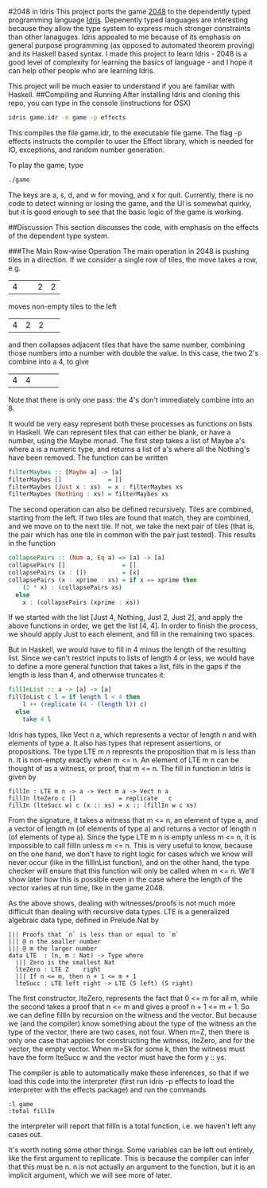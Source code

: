 #2048 in Idris
This project ports the game [2048](http://gabrielecirulli.github.io/2048/) to the dependently typed programming language [Idris](www.idris-lang.org/).  Depenently typed languages are interesting because they allow the type system to express much stronger constraints than other lanaguges.  Idris appealed to me because of its emphasis on general purpose programming (as opposed to automated theorem proving) and its Haskell based syntax.  I made this project to learn Idris - 2048 is a good level of complexity for learning the basics of language - and I hope it can help other people who are learning Idris.

This project will be much easier to understand if you are familiar with Haskell.
##Compiling and Running
After installing Idris and cloning this repo, you can type in the console (instructions for OSX)
```bash
idris game.idr -o game -p effects
```
This compiles the file game.idr, to the executable file game.  The flag -p effects instructs the compiler
to user the Effect library, which is needed for IO, exceptions, and random number generation.

To play the game, type
```bash
./game
```

The keys are a, s, d, and w for moving, and x for quit.  Currently, there is no code
to detect winning or losing the game, and the UI is somewhat quirky, but it is good
enough to see that the basic logic of the game is working.

##Discussion
This section discusses the code, with emphasis on the effects of the dependent type system.

###The Main Row-wise Operation
The main operation in 2048 is pushing tiles in a direction.  If we consider a single row of tiles, the move takes a row, e.g.
<table>
    <tr>
        <td>4</td><td>&nbsp;&nbsp;</td><td>2</td><td>2</td>
    </tr>
</table>
moves non-empty tiles to the left
<table>
    <tr>
        <td>4</td><td>2</td><td>2</td><td>&nbsp;&nbsp;</td>
    </tr>
</table>
and then collapses adjacent tiles that have the same number, combining those numbers into a number with double the value. In this case, the two 2's combine into a 4, to give
<table>
    <tr>
        <td>4</td><td>4</td><td>&nbsp;&nbsp;</td><td>&nbsp;&nbsp;</td>
    </tr>
</table>
Note that there is only one pass: the 4's don't immediately combine into an 8.

It would be very easy represent both these processes as functions on lists in Haskell.  We can represent tiles that can either be blank, or have a number, using the Maybe monad.  The first step takes a list of Maybe a's where a is a numeric type, and returns a list of a's where all the Nothing's have been removed.  The function can be written
```haskell
filterMaybes :: [Maybe a] -> [a]
filterMaybes []             = []
filterMaybes (Just x : xs)  = x : filterMaybes xs
filterMaybes (Nothing : xs) = filterMaybes xs
```
The second operation can also be defined recursively.  Tiles are combined, starting from the left.  If two tiles are found that match, they are combined, and we move on to the next tile.  If not, we take the next pair of tiles (that is, the pair which has one tile in common with the pair just tested).  This results in the function
```haskell
collapsePairs :: (Num a, Eq a) => [a] -> [a]
collapsePairs []                = []
collapsePairs (x : [])          = [x]
collapsePairs (x : xprime : xs) = if x == xprime then
    (2 * x) : (collapsePairs xs)
  else
    x : (collapsePairs (xprime : xs))
```

If we started with the list [Just 4, Nothing, Just 2, Just 2], and apply the above functions in order, we get the list [4, 4].  In order to finish the process, we should apply Just to each element, and fill in the remaining two spaces.

But in Haskell, we would have to fill in 4 minus the length of the resulting list.  Since we can't restrict inputs to lists of length 4 or less, we would have to define a more general function that takes a list, fills in the gaps if the length is less than 4, and otherwise truncates it:
```haskell
fillInList :: a -> [a] -> [a]
fillInList c l = if length l < 4 then
    l ++ (replicate (4 - (length l)) c)
  else
  	take 4 l
```

Idris has types, like Vect n a, which represents a vector of length n and with elements of type a.  It also has types that represent assertions, or propositions.  The type LTE m n represnts the proposition that m is less than n.  It is non-empty exactly when m <= n.  An element of LTE m n can be thought of as a witness, or proof, that m <= n.  The fill in function in Idris is given by
```
fillIn : LTE m n -> a -> Vect m a -> Vect n a
fillIn lteZero c []            = replicate _ c
fillIn (lteSucc w) c (x :: xs) = x :: (fillIn w c xs)
```
From the signature, it takes a witness that m <= n, an element of type a, and a vector of length m (of elements of type a) and returns a vector of length n (of elements of type a).  Since the type LTE m n is empty unless m <= n, it is impossible to call fillIn unless m <= n.  This is very useful to know, because on the one hand, we don't have to right logic for cases which we know will never occur (like in the fillInList function), and on the other hand, the type checker will ensure that this function will only be called when m <= n.  We'll show later how this is possible even in the case where the length of the vector varies at run time, like in the game 2048.

As the above shows, dealing with witnesses/proofs is not much more difficult than dealing with recursive data types.  LTE is a generalized algebraic data type, defined in Prelude.Nat by
```
||| Proofs that `n` is less than or equal to `m`
||| @ n the smaller number
||| @ m the larger number
data LTE  : (n, m : Nat) -> Type where
  ||| Zero is the smallest Nat
  lteZero : LTE Z    right
  ||| If n <= m, then n + 1 <= m + 1
  lteSucc : LTE left right -> LTE (S left) (S right)
```
The first constructor, lteZero, represents the fact that 0 <= m for all m, while the second takes a proof that n <= m and gives a proof n + 1 <= m + 1.  So we can define fillIn by recursion on the witness and the vector.  But because we (and the compiler) know something about the type of the witness an the type of the vector, there are two cases, not four.  When m=Z, then there is only one case that applies for constructing the witness, lteZero, and for the vector, the empty vector. When m=Sk for some k, then the witness must have the form lteSucc w and the vector must have the form y :: ys.

The compiler is able to automatically make these inferences, so that if we load this code into the interpreter (first run idris -p effects to load the interpreter with the effects package) and run the commands
```
:l game
:total fillIn
```
the interpreter will report that fillIn is a total function, i.e. we haven't left any cases out.


It's worth noting some other things.  Some variables can be left out entirely, like the first argument to repllicate.  This is because the compiler can infer that this must be n.  n is not actually an argument to the function, but it is an implicit argument, which we will see more of later.

